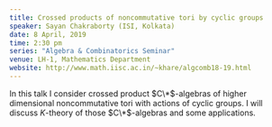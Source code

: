 ```yaml
---
title: Crossed products of noncommutative tori by cyclic groups
speaker: Sayan Chakraborty (ISI, Kolkata)
date: 8 April, 2019
time: 2:30 pm
series: "Algebra & Combinatorics Seminar"
venue: LH-1, Mathematics Department
website: http://www.math.iisc.ac.in/~khare/algcomb18-19.html
---
```


 In this talk I consider crossed product $C\*$-algebras of higher
 dimensional noncommutative tori with actions of cyclic groups.
 I will discuss $K$-theory of those $C\*$-algebras and some applications.
